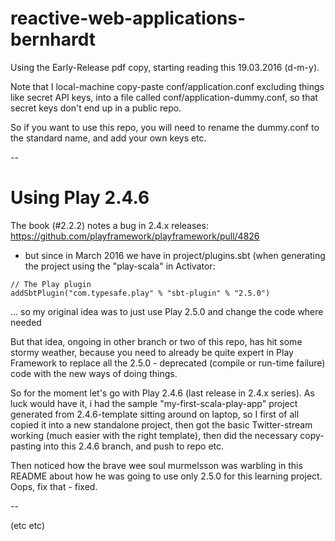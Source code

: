 # reactive-web-applications-bernhardt

Using the Early-Release pdf copy, starting reading this 19.03.2016 (d-m-y).

Note that I local-machine copy-paste conf/application.conf excluding things like secret API keys, into a file called 
conf/application-dummy.conf, so that secret keys don't end up in a public repo.

So if you want to use this repo, you will need to rename the dummy.conf to the standard name, and add your own keys etc.

--
# Using Play 2.4.6
The book (#2.2.2) notes a bug in 2.4.x releases: https://github.com/playframework/playframework/pull/4826
- but since in March 2016 we have in project/plugins.sbt (when generating the project using the "play-scala" in Activator:
```
// The Play plugin
addSbtPlugin("com.typesafe.play" % "sbt-plugin" % "2.5.0")
```
... so my original idea was to just use Play 2.5.0 and change the code where needed

But that idea, ongoing in other branch or two of this repo, has hit some stormy weather, because you need to already be quite
expert in Play Framework to replace all the 2.5.0 - deprecated (compile or run-time failure) code with the new ways of
doing things.

So for the moment let's go with Play 2.4.6 (last release in 2.4.x series). As luck would have it, i had the sample "my-first-scala-play-app"
project generated from 2.4.6-template sitting around on laptop, so I first of all copied it into a new standalone project, then
got the basic Twitter-stream working (much easier with the right template), then did the necessary copy-pasting into this 2.4.6 branch, and push to repo etc.

Then noticed how the brave wee soul murmelsson was warbling in this README about how he was going to use only 2.5.0 for this learning project. Oops, fix that - fixed.

--

(etc etc)

